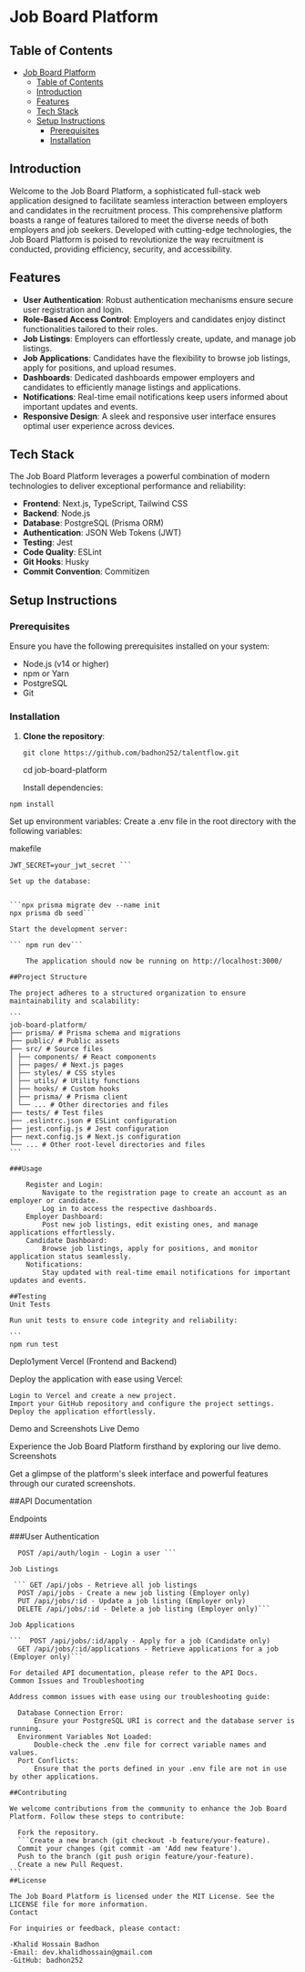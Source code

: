 # Job Board Platform

## Table of Contents

- [Job Board Platform](#job-board-platform)
  - [Table of Contents](#table-of-contents)
  - [Introduction](#introduction)
  - [Features](#features)
  - [Tech Stack](#tech-stack)
  - [Setup Instructions](#setup-instructions)
    - [Prerequisites](#prerequisites)
    - [Installation](#installation)

## Introduction

Welcome to the Job Board Platform, a sophisticated full-stack web application designed to facilitate seamless interaction between employers and candidates in the recruitment process. This comprehensive platform boasts a range of features tailored to meet the diverse needs of both employers and job seekers. Developed with cutting-edge technologies, the Job Board Platform is poised to revolutionize the way recruitment is conducted, providing efficiency, security, and accessibility.

## Features

- **User Authentication**: Robust authentication mechanisms ensure secure user registration and login.
- **Role-Based Access Control**: Employers and candidates enjoy distinct functionalities tailored to their roles.
- **Job Listings**: Employers can effortlessly create, update, and manage job listings.
- **Job Applications**: Candidates have the flexibility to browse job listings, apply for positions, and upload resumes.
- **Dashboards**: Dedicated dashboards empower employers and candidates to efficiently manage listings and applications.
- **Notifications**: Real-time email notifications keep users informed about important updates and events.
- **Responsive Design**: A sleek and responsive user interface ensures optimal user experience across devices.

## Tech Stack

The Job Board Platform leverages a powerful combination of modern technologies to deliver exceptional performance and reliability:

- **Frontend**: Next.js, TypeScript, Tailwind CSS
- **Backend**: Node.js
- **Database**: PostgreSQL (Prisma ORM)
- **Authentication**: JSON Web Tokens (JWT)
- **Testing**: Jest
- **Code Quality**: ESLint
- **Git Hooks**: Husky
- **Commit Convention**: Commitizen

## Setup Instructions

### Prerequisites

Ensure you have the following prerequisites installed on your system:

- Node.js (v14 or higher)
- npm or Yarn
- PostgreSQL
- Git

### Installation

1. **Clone the repository**:

   ```
   git clone https://github.com/badhon252/talentflow.git
   ```

   cd job-board-platform

   Install dependencies:

`npm install`

Set up environment variables:
Create a .env file in the root directory with the following variables:

makefile

````DATABASE_URL=your_postgresql_url
JWT_SECRET=your_jwt_secret ```

Set up the database:


```npx prisma migrate dev --name init
npx prisma db seed```

Start the development server:

``` npm run dev```

    The application should now be running on http://localhost:3000/

##Project Structure

The project adheres to a structured organization to ensure maintainability and scalability:

```
job-board-platform/
├── prisma/ # Prisma schema and migrations
├── public/ # Public assets
├── src/ # Source files
│ ├── components/ # React components
│ ├── pages/ # Next.js pages
│ ├── styles/ # CSS styles
│ ├── utils/ # Utility functions
│ ├── hooks/ # Custom hooks
│ ├── prisma/ # Prisma client
│ └── ... # Other directories and files
├── tests/ # Test files
├── .eslintrc.json # ESLint configuration
├── jest.config.js # Jest configuration
├── next.config.js # Next.js configuration
└── ... # Other root-level directories and files
```

###Usage

    Register and Login:
        Navigate to the registration page to create an account as an employer or candidate.
        Log in to access the respective dashboards.
    Employer Dashboard:
        Post new job listings, edit existing ones, and manage applications effortlessly.
    Candidate Dashboard:
        Browse job listings, apply for positions, and monitor application status seamlessly.
    Notifications:
        Stay updated with real-time email notifications for important updates and events.

##Testing
Unit Tests

Run unit tests to ensure code integrity and reliability:

```
npm run test

````

Deplo1yment
Vercel (Frontend and Backend)

Deploy the application with ease using Vercel:

    Login to Vercel and create a new project.
    Import your GitHub repository and configure the project settings.
    Deploy the application effortlessly.

Demo and Screenshots
Live Demo

Experience the Job Board Platform firsthand by exploring our live demo.
Screenshots

Get a glimpse of the platform's sleek interface and powerful features through our curated screenshots.

##API Documentation

Endpoints

###User Authentication

````POST /api/auth/register - Register a new user
  POST /api/auth/login - Login a user ```

Job Listings

 ``` GET /api/jobs - Retrieve all job listings
  POST /api/jobs - Create a new job listing (Employer only)
  PUT /api/jobs/:id - Update a job listing (Employer only)
  DELETE /api/jobs/:id - Delete a job listing (Employer only)```

Job Applications

```  POST /api/jobs/:id/apply - Apply for a job (Candidate only)
  GET /api/jobs/:id/applications - Retrieve applications for a job (Employer only)```

For detailed API documentation, please refer to the API Docs.
Common Issues and Troubleshooting

Address common issues with ease using our troubleshooting guide:

  Database Connection Error:
      Ensure your PostgreSQL URI is correct and the database server is running.
  Environment Variables Not Loaded:
      Double-check the .env file for correct variable names and values.
  Port Conflicts:
      Ensure that the ports defined in your .env file are not in use by other applications.

##Contributing

We welcome contributions from the community to enhance the Job Board Platform. Follow these steps to contribute:

  Fork the repository.
  ```Create a new branch (git checkout -b feature/your-feature).
  Commit your changes (git commit -am 'Add new feature').
  Push to the branch (git push origin feature/your-feature).
  Create a new Pull Request.
```
##License

The Job Board Platform is licensed under the MIT License. See the LICENSE file for more information.
Contact

For inquiries or feedback, please contact:

-Khalid Hossain Badhon
-Email: dev.khalidhossain@gmail.com
-GitHub: badhon252
````
